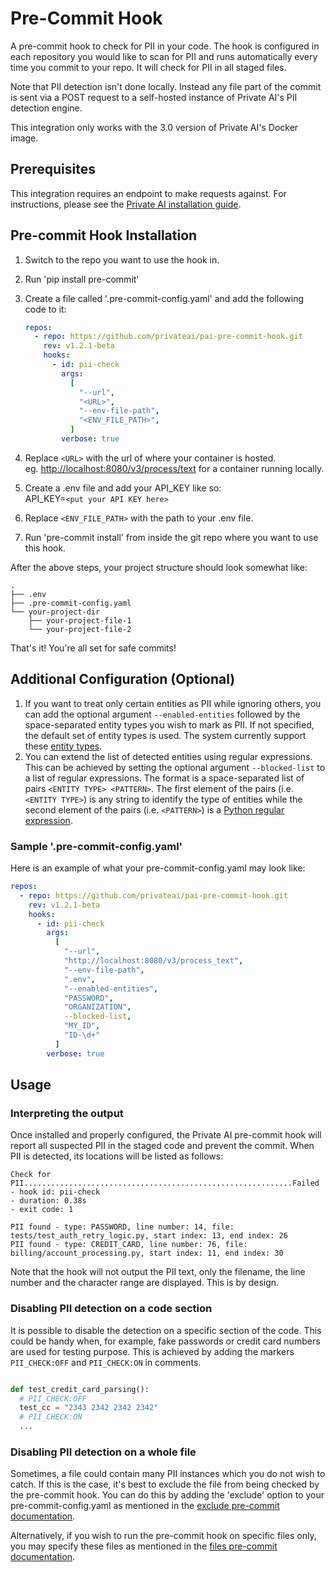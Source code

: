 # Pre-Commit Hook

A pre-commit hook to check for PII in your code. The hook is configured in each repository you would like to scan for PII and runs automatically every time you commit to your repo. It will check for PII in all staged files.

Note that PII detection isn't done locally. Instead any file part of the commit is sent via a POST request to a self-hosted instance of Private AI's PII detection engine.

This integration only works with the 3.0 version of Private AI's Docker image.

## Prerequisites

This integration requires an endpoint to make requests against. For instructions, please see the [Private AI installation guide](https://docs.private-ai.com/installation/).

## Pre-commit Hook Installation

1. Switch to the repo you want to use the hook in.
1. Run 'pip install pre-commit'
1. Create a file called '.pre-commit-config.yaml' and add the following code to it:

    ``` yaml
    repos:
      - repo: https://github.com/privateai/pai-pre-commit-hook.git
        rev: v1.2.1-beta
        hooks:
          - id: pii-check
            args:
              [
                "--url",
                "<URL>",
                "--env-file-path",
                "<ENV_FILE_PATH>",
              ]
            verbose: true

    ```

1. Replace `<URL>` with the url of where your container is hosted.\
     eg. [http://localhost:8080/v3/process/text](http://localhost:8080/v3/process_text) for a container running locally.
1. Create a .env file and add your API_KEY like so:\
    API_KEY=`<put your API KEY here>`
1. Replace `<ENV_FILE_PATH>` with the path to your .env file.
1. Run 'pre-commit install' from inside the git repo where you want to use this hook.

After the above steps, your project structure should look somewhat like:

``` shell
.
├── .env
├── .pre-commit-config.yaml
└── your-project-dir
    ├── your-project-file-1
    └── your-project-file-2
```

That's it! You're all set for safe commits!

## Additional Configuration (Optional)

1. If you want to treat only certain entities as PII while ignoring others, you can add the optional argument ```--enabled-entities``` followed by the space-separated entity types you wish to mark as PII. If not specified, the default set of entity types is used. The system currently support these [entity types](https://docs.private-ai.com/entities/).
2. You can extend the list of detected entities using regular expressions. This can be achieved by setting the optional argument ```--blocked-list``` to a list of regular expressions. The format is a space-separated list of pairs `<ENTITY TYPE> <PATTERN>`. The first element of the pairs (i.e. `<ENTITY TYPE>`) is any string to identify the type of entities while the second element of the pairs (i.e. `<PATTERN>`) is a [Python regular expression](https://docs.python.org/3/library/re.html).

### Sample '.pre-commit-config.yaml'

Here is an example of what your pre-commit-config.yaml may look like:

``` yaml
repos:
  - repo: https://github.com/privateai/pai-pre-commit-hook.git
    rev: v1.2.1-beta
    hooks:
      - id: pii-check
        args:
          [
            "--url",
            "http://localhost:8080/v3/process_text",
            "--env-file-path",
            ".env",
            "--enabled-entities",
            "PASSWORD",
            "ORGANIZATION",
            --blocked-list,
            "MY_ID",
            "ID-\d+"
          ]
        verbose: true

```

## Usage

### Interpreting the output

Once installed and properly configured, the Private AI pre-commit hook will report all suspected PII in the staged code and prevent the commit. When PII is detected, its locations will be listed as follows:

``` shell
Check for PII............................................................Failed
- hook id: pii-check
- duration: 0.38s
- exit code: 1

PII found - type: PASSWORD, line number: 14, file: tests/test_auth_retry_logic.py, start index: 13, end index: 26 
PII found - type: CREDIT_CARD, line number: 76, file: billing/account_processing.py, start index: 11, end index: 30
```

Note that the hook will not output the PII text, only the filename, the line number and the character range are displayed. This is by design.

### Disabling PII detection on a code section

It is possible to disable the detection on a specific section of the code. This could be handy when, for example, fake passwords or credit card numbers are used for testing purpose. This is achieved by adding the markers `PII_CHECK:OFF` and `PII_CHECK:ON` in comments.

``` python

def test_credit_card_parsing():
  # PII_CHECK:OFF
  test_cc = "2343 2342 2342 2342"
  # PII_CHECK:ON
  ...
```

### Disabling PII detection on a whole file

Sometimes, a file could contain many PII instances which you do not wish to catch. If this is the case, it's best to exclude the file from being checked by the pre-commit hook. You can do this by adding the 'exclude' option to your pre-commit-config.yaml as mentioned in the [exclude pre-commit documentation](https://pre-commit.com/#config-exclude).

Alternatively, if you wish to run the pre-commit hook on specific files only, you may specify these files as mentioned in the [files pre-commit documentation](https://pre-commit.com/#config-files).